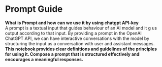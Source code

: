 # <strong> Prompt Guide </strong>
 <strong> What is Prompt and how can we use it by using chatgpt API-key </strong>
 <br>
 A prompt is a textual input that guides  behaviour of an AI model and it g us output according to that input. By providing a prompt in the OpenAI ChatGPT API, we  can have interactive conversations  with the model by structuring the input as a conversation with user and assistant messages.<br>
 <strong> This notebook provides clear definitions and guidelines of the principles for using it. Compose a prompt that is structured effectively and encourages a meaningful responses.
</strong><br>
